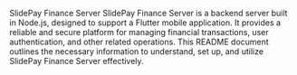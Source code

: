SlidePay Finance Server
SlidePay Finance Server is a backend server built in Node.js, designed to support a Flutter mobile application. It provides a reliable and secure platform for managing financial transactions, user authentication, and other related operations. This README document outlines the necessary information to understand, set up, and utilize SlidePay Finance Server effectively.
